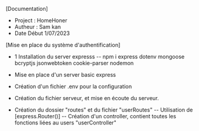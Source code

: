 [Documentation] 
* Project : HomeHoner
* Autheur : Sam kan
* Date Début 1/07/2023

[Mise en place du système d'authentification]
- 1 Installation du server expresss 
-- npm i express dotenv mongoose bcryptjs jsonwebtoken cookie-parser nodemon

- Mise en place d'un server basic express
- Création d'un fichier .env pour la configuration

- Création du fichier serveur, et mise en écoute du serveur.
- Création du dossier "routes" et du fichier "userRoutes"
-- Utilisation de [express.Router()] 
-- Création d'un controller, contient toutes les fonctions liées au users "userController"
 